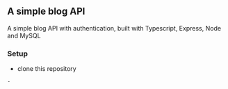 ## A simple blog API
A simple blog API with authentication, built with Typescript, Express, Node and MySQL

### Setup
- clone this repository

``` git clone https://github.com/Benzics/Medical-departures-blog-api.git
- 